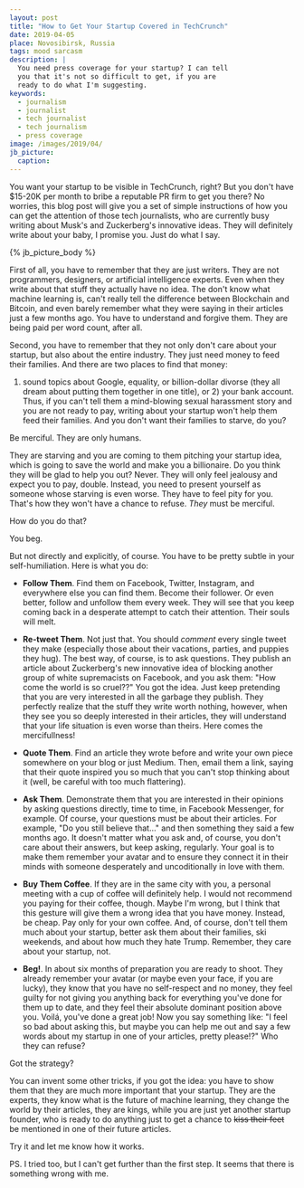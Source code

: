 ```yaml
---
layout: post
title: "How to Get Your Startup Covered in TechCrunch"
date: 2019-04-05
place: Novosibirsk, Russia
tags: mood sarcasm
description: |
  You need press coverage for your startup? I can tell
  you that it's not so difficult to get, if you are
  ready to do what I'm suggesting.
keywords:
  - journalism
  - journalist
  - tech journalist
  - tech journalism
  - press coverage
image: /images/2019/04/
jb_picture:
  caption:
---
```


You want your startup to be visible in TechCrunch, right? But you don't have
$15-20K per month to bribe a reputable PR firm to get you there? No worries,
this blog post will give you a set of simple instructions of how you can
get the attention of those tech journalists, who are currently busy
writing about Musk's and Zuckerberg's innovative ideas. They will
definitely write about your baby, I promise you. Just do what I say.

<!--more-->

{% jb_picture_body %}

First of all, you have to remember that they are just writers. They are not programmers,
designers, or artificial intelligence experts. Even when they write about that stuff
they actually have no idea. The don't know what machine learning is,
can't really tell the difference between Blockchain and Bitcoin,
and even barely remember what they were saying in their articles just a
few months ago. You have to understand and forgive them.
They are being paid per word count, after all.

Second, you have to remember that they not only don't care about your startup,
but also about the entire industry. They just need money
to feed their families. And there are two places to find that money:
1) sound topics about Google, equality, or billion-dollar divorse (they all dream about
putting them together in one title), or 2) your bank account. Thus,
if you can't tell them a mind-blowing sexual harassment story and you are not ready
to pay, writing about your startup won't help them feed their families.
And you don't want their families to starve, do you?

Be merciful. They are only humans.

They are starving and you are coming to them pitching your startup
idea, which is going to save the world and make you a billionaire. Do you think
they will be glad to help you out? Never. They will only feel jealousy and expect you to pay, double.
Instead, you need to present yourself as someone whose starving is even worse. They have
to feel pity for you. That's how they won't have a chance to refuse. _They_ must
be merciful.

How do you do that?

You beg.

But not directly and explicitly, of course. You have to be pretty
subtle in your self-humiliation. Here is what you do:

  * **Follow Them**.
    Find them on Facebook, Twitter, Instagram, and everywhere else
    you can find them. Become their follower. Or even better, follow
    and unfollow them every week. They will see that you keep coming back
    in a desperate attempt to catch their attention.
    Their souls will melt.

  * **Re-tweet Them**.
    Not just that. You should _comment_ every single tweet they make
    (especially those about their vacations, parties, and puppies they hug).
    The best way, of course, is to ask questions. They publish an article
    about Zuckerberg's new innovative idea of blocking another group
    of white supremacists on Facebook, and you ask them: "How come the world
    is so cruel??" You got the idea. Just keep pretending that you
    are very interested in all the garbage they publish. They perfectly
    realize that the stuff they write worth nothing, however, when they see you
    so deeply interested in their articles, they will understand that your
    life situation is even worse than theirs. Here comes the mercifullness!

  * **Quote Them**.
    Find an article they wrote before and write your own piece somewhere
    on your blog or just Medium. Then, email them a link, saying that their quote
    inspired you so much that you can't stop thinking about it
    (well, be careful with too much flattering).

  * **Ask Them**.
    Demonstrate them that you are interested in their opinions by asking
    questions directly, time to time, in Facebook Messenger, for example. Of course,
    your questions must be about their articles. For example, "Do you still
    believe that..." and then something they said a few months ago. It doesn't
    matter what you ask and, of course, you don't care about their answers,
    but keep asking, regularly. Your goal is to make them remember your
    avatar and to ensure they connect it in their minds with someone desperately and
    uncoditionally in love with them.

  * **Buy Them Coffee**.
    If they are in the same city with you, a personal meeting with a cup
    of coffee will definitely help. I would not recommend you paying for their
    coffee, though. Maybe I'm wrong, but I think that this gesture will
    give them a wrong idea that you have money. Instead, be cheap. Pay only
    for your own coffee. And, of course, don't tell them much about your
    startup, better ask them about their families, ski weekends, and about
    how much they hate Trump. Remember, they care about your startup, not.

  * **Beg!**.
    In about six months of preparation you are ready to shoot. They already remember
    your avatar (or maybe even your face, if you are lucky),
    they know that you have no self-respect and no money,
    they feel guilty for not giving you anything back for everything you've
    done for them up to date, and they feel their absolute dominant
    position above you. Voilá, you've done a great job! Now you say something like:
    "I feel so bad about asking this, but maybe you can help me out
    and say a few words about my startup in one of your articles, pretty please!?"
    Who they can refuse?

Got the strategy?

You can invent some other tricks, if you got the idea: you have to show them
that they are much more important that your startup. They are the experts,
they know what is the future of machine learning, they change the world
by their articles, they are kings, while you are just yet another startup
founder, who is ready to do anything just to get a chance to
<del>kiss their feet</del> be mentioned in one of their future articles.

Try it and let me know how it works.

PS. I tried too, but I can't get further than the first step. It seems
that there is something wrong with me.
